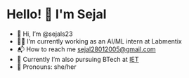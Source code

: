 
# Hello! 👋 I'm Sejal
- 👋 Hi, I’m @sejals23
- 🧑‍💻 I’m currently working as an AI/ML intern at Labmentix
- 📬 How to reach me [sejal28012005@gmail.com](mailto:sejal28012005@gmail.com)
- 🏫 Currently I’m also pursuing BTech at [IET](https://www.ietdavv.edu.in/) 
- 🤗 Pronouns: she/her  






